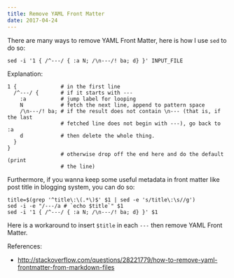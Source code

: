 ```yaml
---
title: Remove YAML Front Matter
date: 2017-04-24
---
```


There are many ways to remove YAML Front Matter, here is how I use `sed` to do so:

```shell
sed -i '1 { /^---/ { :a N; /\n---/! ba; d} }' INPUT_FILE
```

Explanation:

```shell
1 {              # in the first line
  /^---/ {       # if it starts with ---
    :a           # jump label for looping
    N            # fetch the next line, append to pattern space
    /\n---/! ba; # if the result does not contain \n--- (that is, if the last
                 # fetched line does not begin with ---), go back to :a
    d            # then delete the whole thing.
  }
}
                 # otherwise drop off the end here and do the default (print
                 # the line)
```

Furthermore, if you wanna keep some useful metadata in front matter like post title in blogging system, you can do so:

```shell
title=$(grep '^title\:\(.*\)$' $1 | sed -e 's/title\:\s//g')
sed -i -e "/---/a # `echo $title`" $1
sed -i '1 { /^---/ { :a N; /\n---/! ba; d} }' $1
```

Here is a workaround to insert ``$title`` in each ``---`` then remove YAML Front Matter.

References:

* http://stackoverflow.com/questions/28221779/how-to-remove-yaml-frontmatter-from-markdown-files
